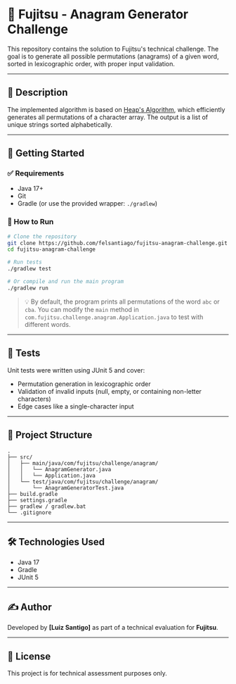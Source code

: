 # 🧠 Fujitsu - Anagram Generator Challenge

This repository contains the solution to Fujitsu's technical challenge. The goal is to generate all possible permutations (anagrams) of a given word, sorted in lexicographic order, with proper input validation.

---

## 📌 Description

The implemented algorithm is based on [Heap's Algorithm](https://rosettacode.org/wiki/Permutations_by_swapping#Java), which efficiently generates all permutations of a character array. The output is a list of unique strings sorted alphabetically.

---

## 🚀 Getting Started

### ✅ Requirements

- Java 17+
- Git
- Gradle (or use the provided wrapper: `./gradlew`)

### 🔧 How to Run

```bash
# Clone the repository
git clone https://github.com/felsantiago/fujitsu-anagram-challenge.git
cd fujitsu-anagram-challenge

# Run tests
./gradlew test

# Or compile and run the main program
./gradlew run
```

> 💡 By default, the program prints all permutations of the word `abc` or `cba`. You can modify the `main` method in 
> `com.fujitsu.challenge.anagram.Application.java` to test with different words.

---

## 🧪 Tests

Unit tests were written using JUnit 5 and cover:
- Permutation generation in lexicographic order
- Validation of invalid inputs (null, empty, or containing non-letter characters)
- Edge cases like a single-character input

---

## 📁 Project Structure

```plaintext
.
├── src/
│   ├── main/java/com/fujitsu/challenge/anagram/
│   │   └── AnagramGenerator.java
│   │   └── Application.java
│   └── test/java/com/fujitsu/challenge/anagram/
│       └── AnagramGeneratorTest.java
├── build.gradle
├── settings.gradle
├── gradlew / gradlew.bat
└── .gitignore
```

---

## 🛠️ Technologies Used

- Java 17
- Gradle
- JUnit 5

---

## ✍️ Author

Developed by **[Luiz Santigo]** as part of a technical evaluation for **Fujitsu**.

---

## 📃 License

This project is for technical assessment purposes only.
